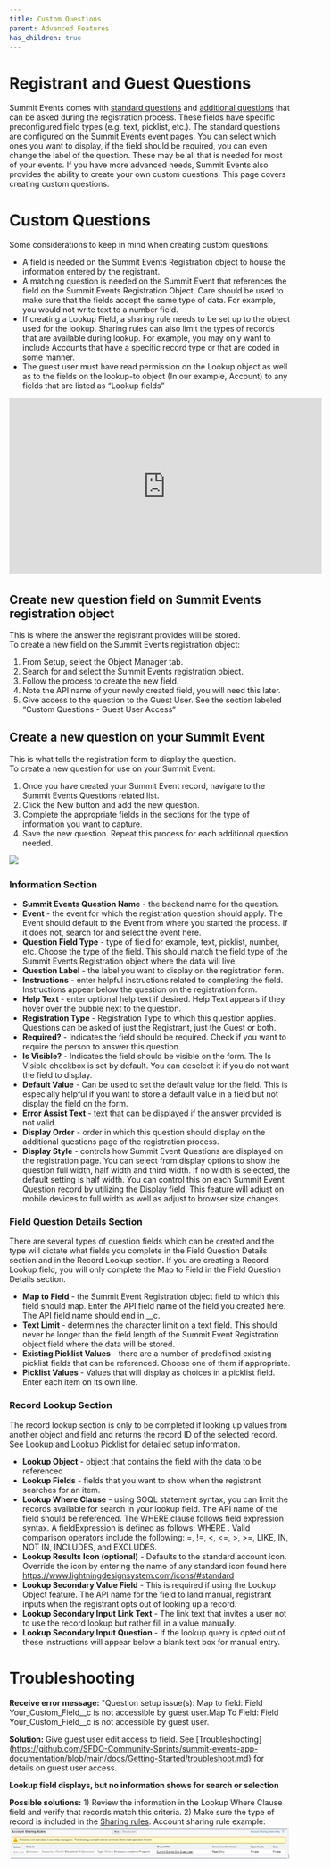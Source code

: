 ```yaml
---
title: Custom Questions
parent: Advanced Features
has_children: true
---
```


# Registrant and Guest Questions
Summit Events comes with [standard questions](https://sfdo-community-sprints.github.io/summit-events-app-documentation/docs/standard-features/standard-reg-questions/) and [additional questions](https://sfdo-community-sprints.github.io/summit-events-app-documentation/docs/standard-features/standard-reg-questions/) that can be asked during the registration process.  These fields have specific preconfigured field types (e.g. text, picklist, etc.).   The standard questions are configured on the Summit Events event pages.  You can select which ones you want to display, if the field should be required, you can even change the label of the question.    These may be all that is needed for most of your events.  If you have more advanced needs, Summit Events also provides the ability to create your own custom questions.   This page covers creating custom questions.

# Custom Questions
Some considerations to keep in mind when creating custom questions:
* A field is needed on the Summit Events Registration object to house the information entered by the registrant.
* A matching question is needed on the Summit Event that references the field on the Summit Events Registration Object.  Care should be used to make sure that the fields accept the same type of data.  For example, you would not write text to a number field.
* If creating a Lookup Field, a sharing rule needs to be set up to the object used for the lookup.   Sharing rules can also limit the types of records that are available during lookup.  For example, you may only want to include Accounts that have a specific record type or that are coded in some manner.
* The guest user must have read permission on the Lookup object as well as to the fields on the lookup-to object (In our example, Account) to any fields that are listed as “Lookup fields”

 <iframe width="560" height="315" src="https://www.youtube.com/embed/IsFGoQRQOQQ" title="YouTube video player" frameborder="0" allow="accelerometer; autoplay; clipboard-write; encrypted-media; gyroscope; picture-in-picture" allowfullscreen></iframe>


## Create new question field on Summit Events registration object
This is where the answer the registrant provides will be stored.  
To create a new field on the Summit Events registration object:
1. From Setup, select the Object Manager tab.
2. Search for and select the Summit Events registration object.
3. Follow the process to create the new field.
4. Note the API name of your newly created field, you will need this later.  
5. Give access to the question to the Guest User.   See the section labeled “Custom Questions - Guest User Access“

## Create a new question on your Summit Event 
This is what tells the registration form to display the question.  
To create a new question for use on your Summit Event:
1. Once you have created your Summit Event record, navigate to the Summit Events Questions related list.  
2. Click the New button and add the new question. 
3. Complete the appropriate fields in the sections for the type of information you want to capture.
4. Save the new question.  Repeat this process for each additional question needed.

![](https://sfdo-community-sprints.github.io/summit-events-app-documentation/docs/Advanced-Features/images/AdvancedQs-ExamplesScreenshot.PNG)

### Information Section
* __Summit Events Question Name__ - the backend name for the question.
* __Event__ - the event for which the registration question should apply.  The Event should default to the Event from where you started the process.  If it does not, search for and select the event here.
* __Question Field Type__ - type of field for example, text, picklist, number, etc.  Choose the type of the field.  This should match the field type of the Summit Events Registration object where the data will live.
* __Question Label__  - the label you want to display on the registration form. 
* __Instructions__ - enter helpful instructions related to completing the field.   Instructions appear below the question on the registration form.
* __Help Text__ - enter optional help text if desired.  Help Text appears if they hover over the bubble next to the question.
* __Registration Type__ - Registration Type to which this question applies.  Questions can be asked of just the Registrant, just the Guest or both.
* __Required?__ - Indicates the field should be required.  Check if you want to require the person to answer this question.
* __Is Visible?__ - Indicates the field should be visible on the form.  The Is Visible checkbox is set by default.  You can deselect it if you do not want the field to display.
* __Default Value__ -  Can be used to set the default value for the field.  This is especially helpful if you want to store a default value in a field but not display the field on the form.  
* __Error Assist Text__ - text that can be displayed if the answer provided is not valid.
* __Display Order__ - order in which this question should display on the additional questions page of the registration process.
* __Display Style__ - controls how Summit Event Questions are displayed on the registration page. You can select from display options to show the question full width, half width and third width.  If no width is selected, the default setting is half width. You can control this on each Summit Event Question record by utilizing the Display field. This feature will adjust on mobile devices to full width as well as adjust to browser size changes.

### Field Question Details Section
There are several types of question fields which can be created and the type will dictate what fields you complete in the Field Question Details section and in the Record Lookup section.  If you are creating a Record Lookup field, you will only complete the Map to Field in the Field Question Details section.  
* __Map to Field__ - the Summit Event Registration object field to which this field should map.  Enter the API field name of the field you created here.  The API field name should end in __c.
* __Text Limit__ - determines the character limit on a text field.  This should never be longer than the field length of the Summit Event Registration object field where the data will be stored.
* __Existing Picklist Values__ - there are a number of predefined existing picklist fields that can be referenced.  Choose one of them if appropriate.
* __Picklist Values__ - Values that will display as choices in a picklist field.  Enter each item on its own line. 

### Record Lookup Section
The record lookup section is only to be completed if looking up values from another object and field and returns the record ID of the selected record.  See [Lookup and Lookup Picklist](Custom_Qs_LookupFeature.md) for detailed setup information.
* __Lookup Object__ - object that contains the field with the data to be referenced
* __Lookup Fields__ - fields that you want to show when the registrant searches for an item.
* __Lookup Where Clause__ - using SOQL statement syntax, you can limit the records available for search in your lookup field.  The API name of the field should be referenced.  The WHERE clause follows field expression syntax. A fieldExpression is defined as follows: WHERE <fieldAPIName> <comparisonOperator> <value>.  Valid comparison operators include the following: =, !=, <, <=, >, >=, LIKE, IN, NOT IN, INCLUDES, and EXCLUDES. 
* __Lookup Results Icon (optional)__ - Defaults to the standard account icon. Override the icon by entering the name of any standard icon found here https://www.lightningdesignsystem.com/icons/#standard
* __Lookup Secondary Value Field__ - This is required if using the Lookup Object feature.  The API name for the field to land manual, registrant inputs when the registrant opts out of looking up a record.
* __Lookup Secondary Input Link Text__ - The link text that invites a user not to use the record lookup but rather fill in a value manually.
* __Lookup Secondary Input Question__ - If the lookup query is opted out of these instructions will appear below a blank text box for manual entry.

 
 
# Troubleshooting
__Receive error message:__ "Question setup issue(s): Map to field: Field Your_Custom_Field__c is not accessible by guest user.Map To Field: Field Your_Custom_Field__c is not accessible by guest user.
 
__Solution:__  Give guest user edit access to field.  See [Troubleshooting](https://github.com/SFDO-Community-Sprints/summit-events-app-documentation/blob/main/docs/Getting-Started/troubleshoot.md} for details on guest user access.
 
 
__Lookup field displays, but no information shows for search or selection__
 
__Possible solutions:__ 1) Review the information in the Lookup Where Clause field and verify that records match this criteria.  2) Make sure the type of record is included in the [Sharing rules](https://sfdo-community-sprints.github.io/summit-events-app-documentation/docs/Getting-Started/Installing/#set-sharing-rules).  Account sharing rule example: 
![](images/SampleAccountSharingRules.png)

